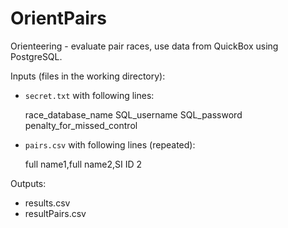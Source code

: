 # OrientPairs
Orienteering - evaluate pair races, use data from QuickBox using PostgreSQL.

Inputs (files in the working directory):

- `secret.txt` with following lines:

    race_database_name
    SQL_username
    SQL_password
    penalty_for_missed_control
    
- `pairs.csv` with following lines (repeated):

    full name1,full name2,SI ID 2

Outputs:

- results.csv
- resultPairs.csv
